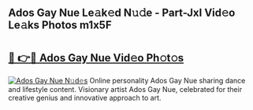 ## Ados Gay Nue Le𝚊k𝚎d N𝚞𝚍e - Part-JxI Vid𝚎o Le𝚊ks Photos m1x5F

# <h2><a href="http://fb6mf3p.evod.top/?m=Ados+Gay+Nue">🔗 👉🔴 Ados Gay Nue Vid𝚎o Ph𝚘t𝚘s</a></h2>

[![Ados Gay Nue N𝚞d𝚎s](https://i.imgur.com/8V9OHl7.gif)](http://fb6mf3p.evod.top/?m=Ados+Gay+Nue)
Online personality Ados Gay Nue sharing dance and lifestyle content. Visionary artist Ados Gay Nue, celebrated for their creative genius and innovative approach to art. 
